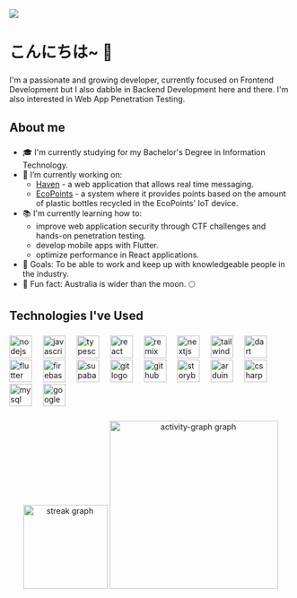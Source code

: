 ![](https://komarev.com/ghpvc/?username=kimrolx)

###

<h1 align="left">こんにちは~ 👋 </h1> 

###

<p align="left">I'm a passionate and growing developer, currently focused on Frontend Development but I also dabble in Backend Development here and there. I'm also interested in Web App Penetration Testing.</p>

###

<h2 align="left">About me</h2>

###

- 🎓 I'm currently studying for my Bachelor's Degree in Information Technology.
- 🔭 I’m currently working on:
  - [Haven](https://github.com/kimrolx/Haven) -  a web application that allows real time messaging.
  - [EcoPoints](https://github.com/kimrolx/EcoPoints) - a system where it provides points based on the amount of plastic bottles recycled in the EcoPoints' IoT device.
- 📚 I'm currently learning how to:
  - improve web application security through CTF challenges and hands-on penetration testing.
  - develop mobile apps with Flutter.
  - optimize performance in React applications.
- 🎯 Goals: To be able to work and keep up with knowledgeable people in the industry.
- 🎲 Fun fact: Australia is wider than the moon. 🌕

###

<h2 align="left">Technologies I've Used</h2>

###

<div align="left">
  <img src="https://skillicons.dev/icons?i=nodejs" height="40" alt="nodejs logo"  />
  <img width="12" />
  <img src="https://skillicons.dev/icons?i=js" height="40" alt="javascript logo"  />
  <img width="12" />
  <img src="https://skillicons.dev/icons?i=ts" height="40" alt="typescript logo"  />
  <img width="12" />
  <img src="https://skillicons.dev/icons?i=react" height="40" alt="react logo"  />
  <img width="12" />
  <img src="https://skillicons.dev/icons?i=remix" height="40" alt="remix logo"  />
  <img width="12" />
  <img src="https://skillicons.dev/icons?i=nextjs" height="40" alt="nextjs logo"  />
  <img width="12" />
  <img src="https://skillicons.dev/icons?i=tailwind" height="40" alt="tailwindcss logo"  />
  <img width="12" />
  <img src="https://skillicons.dev/icons?i=dart" height="40" alt="dart logo"  />
  <img width="12" />
  <img src="https://skillicons.dev/icons?i=flutter" height="40" alt="flutter logo"  />
  <img width="12" />
  <img src="https://skillicons.dev/icons?i=firebase" height="40" alt="firebase logo"  />
  <img width="12" />
  <img src="https://skillicons.dev/icons?i=supabase" height="40" alt="supabase logo"  />
  <img width="12" />
  <img src="https://skillicons.dev/icons?i=git" height="40" alt="git logo"  />
  <img width="12" />
  <img src="https://skillicons.dev/icons?i=github" height="40" alt="github logo"  />
  <img width="12" />
  <img src="https://cdn.jsdelivr.net/gh/devicons/devicon/icons/storybook/storybook-original.svg" height="40" alt="storybook logo"  />
  <img width="12" />
  <img src="https://skillicons.dev/icons?i=arduino" height="40" alt="arduino logo"  />
  <img width="12" />
  <img src="https://skillicons.dev/icons?i=cs" height="40" alt="csharp logo"  />
  <img width="12" />
  <img src="https://skillicons.dev/icons?i=mysql" height="40" alt="mysql logo"  />
  <img width="12" />
  <img src="https://skillicons.dev/icons?i=gcp" height="40" alt="googlecloud logo"  />
</div>

###

<div align="center">
  <img src="https://streak-stats.demolab.com?user=kimrolx&locale=en&mode=daily&theme=dark&hide_border=true&border_radius=5&order=3" height="150" alt="streak graph"  />
  <img src="https://github-readme-activity-graph.vercel.app/graph?username=kimrolx&radius=16&theme=tokyo-night&area=true&order=5" height="300" alt="activity-graph graph"  />
</div>

###
